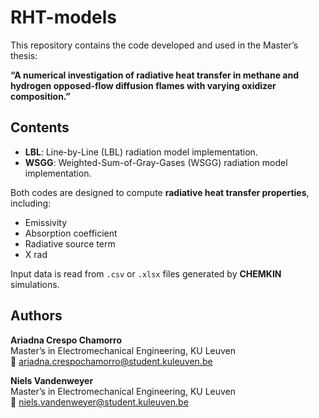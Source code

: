 # RHT-models

This repository contains the code developed and used in the Master’s thesis:

**“A numerical investigation of radiative heat transfer in methane and hydrogen opposed-flow diffusion flames with varying oxidizer composition.”**

## Contents

- **LBL**: Line-by-Line (LBL) radiation model implementation.  
- **WSGG**: Weighted-Sum-of-Gray-Gases (WSGG) radiation model implementation.  

Both codes are designed to compute **radiative heat transfer properties**, including:  
- Emissivity  
- Absorption coefficient  
- Radiative source term
- X rad

Input data is read from `.csv` or `.xlsx` files generated by **CHEMKIN** simulations.  

## Authors

**Ariadna Crespo Chamorro**  
Master’s in Electromechanical Engineering, KU Leuven  
📧 ariadna.crespochamorro@student.kuleuven.be  

**Niels Vandenweyer**  
Master’s in Electromechanical Engineering, KU Leuven  
📧 niels.vandenweyer@student.kuleuven.be  
